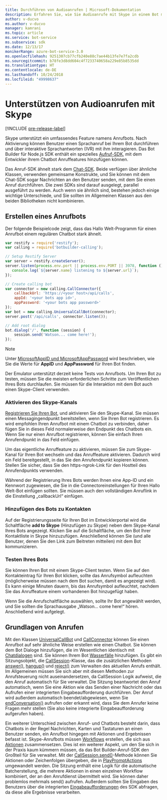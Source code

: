 ```yaml
---
title: Durchführen von Audioanrufen | Microsoft-Dokumentation
description: Erfahren Sie, wie Sie Audioanrufe mit Skype in einem Bot mit Node.js durchführen.
author: v-ducvo
ms.author: v-ducvo
manager: kamrani
ms.topic: article
ms.service: bot-service
ms.subservice: sdk
ms.date: 12/13/17
monikerRange: azure-bot-service-3.0
ms.openlocfilehash: 9251307cb77cfb240e88c7ae44b13fe7e7fa2cdb
ms.sourcegitcommit: b78fe3d8dd604c4f7233740658a229e85b8535dd
ms.translationtype: HT
ms.contentlocale: de-DE
ms.lasthandoff: 10/24/2018
ms.locfileid: "49998637"
---
```

# <a name="support-audio-calls-with-skype"></a>Unterstützen von Audioanrufen mit Skype

[!INCLUDE [pre-release-label](../includes/pre-release-label-v3.md)]

Skype unterstützt ein umfassendes Feature namens Anrufbots.  Nach Aktivierung können Benutzer einen Sprachanruf bei Ihrem Bot durchführen und über interaktive Sprachantworten (IVR) mit ihm interagieren.  Das Bot Builder für Node.js SDK enthält ein spezielles [Aufruf-SDK][calling_sdk], mit dem Entwickler ihrem Chatbot Anruffeatures hinzufügen können.   

Das Anruf-SDK ähnelt stark dem [Chat-SDK][chat_sdk]. Beide verfügen über ähnliche Klassen, verwenden gemeinsame Konstrukte, und Sie können mit dem Chat-SDK sogar Nachrichten an den Benutzer senden, mit dem Sie einen Anruf durchführen.  Die zwei SDKs sind darauf ausgelegt, parallel ausgeführt zu werden. Auch wenn sie ähnlich sind, bestehen jedoch einige wichtige Unterschiede, und Sie sollten im Allgemeinen Klassen aus den beiden Bibliotheken nicht kombinieren.  

## <a name="create-a-calling-bot"></a>Erstellen eines Anrufbots
Der folgende Beispielcode zeigt, dass das Hallo Welt-Programm für einen Anrufbot einem regulären Chatbot stark ähnelt. 

```javascript
var restify = require('restify');
var calling = require('botbuilder-calling');

// Setup Restify Server
var server = restify.createServer();
server.listen(process.env.port || process.env.PORT || 3978, function () {
   console.log(`${server.name} listening to ${server.url}`); 
});

// Create calling bot
var connector = new calling.CallConnector({
    callbackUrl: 'https://<your host>/api/calls',
    appId: '<your bots app id>',
    appPassword: '<your bots app password>'
});
var bot = new calling.UniversalCallBot(connector);
server.post('/api/calls', connector.listen());

// Add root dialog
bot.dialog('/', function (session) {
    session.send('Watson... come here!');
});
```

> [!NOTE]
> Unter [MicrosoftAppID und MicrosoftAppPassword](~/bot-service-manage-overview.md#microsoftappid-and-microsoftapppassword) wird beschrieben, wie Sie die Werte für **AppID** und **AppPassword** für Ihren Bot finden.

Der Emulator unterstützt derzeit keine Tests von Anrufbots. Um Ihren Bot zu testen, müssen Sie die meisten erforderlichen Schritte zum Veröffentlichen Ihres Bots durchlaufen.  Sie müssen für die Interaktion mit dem Bot auch einen Skype-Client verwenden. 

### <a name="enable-the-skype-channel"></a>Aktivieren des Skype-Kanals
[Registrieren Sie Ihren Bot](../bot-service-quickstart-registration.md), und aktivieren Sie den Skype-Kanal. Sie müssen einen Messagingendpunkt bereitstellen, wenn Sie Ihren Bot registrieren. Es wird empfohlen Ihren Anrufbot mit einem Chatbot zu verbinden, daher fügen Sie in dieses Feld normalerweise den Endpunkt des Chatbots ein.  Wenn Sie nur einen Anrufbot registrieren, können Sie einfach Ihren Anrufendpunkt in das Feld einfügen.  

Um das eigentliche Anruffeature zu aktivieren, müssen Sie zum Skype-Kanal für Ihren Bot wechseln und das Anruffeature aktivieren. Dadurch wird ein Feld bereitgestellt, in das Sie den Anrufendpunkt kopieren können. Stellen Sie sicher, dass Sie den https-ngrok-Link für den Hostteil des Anrufendpunkts verwenden.

Während der Registrierung Ihres Bots werden Ihnen eine App-ID und ein Kennwort zugewiesen, die Sie in die Connectoreinstellungen für Ihren Hallo Welt-Bot einfügen sollten. Sie müssen auch den vollständigen Anruflink in die Einstellung „callbackUrl“ einfügen.

### <a name="add-bot-to-contacts"></a>Hinzufügen des Bots zu Kontakten
Auf der Registrierungsseite für Ihren Bot im Entwicklerportal wird die Schaltfläche **add to Skype** (Hinzufügen zu Skype) neben dem Skype-Kanal Ihres Bots angezeigt. Klicken Sie auf die Schaltfläche, um den Bot Ihrer Kontaktliste in Skype hinzuzufügen.  Anschließend können Sie (und alle Benutzer, denen Sie den Link zum Beitreten mitteilen) mit dem Bot kommunizieren.

### <a name="test-your-bot"></a>Testen Ihres Bots
Sie können Ihren Bot mit einem Skype-Client testen. Wenn Sie auf den Kontakteintrag für Ihren Bot klicken, sollte das Anrufsymbol aufleuchten (möglicherweise müssen nach dem Bot suchen, damit es angezeigt wird).  Es kann einige Minuten dauern, bis das Anrufsymbol aufleuchtet, nachdem Sie das Anruffeature einem vorhandenen Bot hinzugefügt haben.  

Wenn Sie die Anrufschaltfläche auswählen, sollte Ihr Bot angewählt werden, und Sie sollten die Sprachausgabe „Watson… come here!“ hören. Anschließend wird aufgelegt.

## <a name="calling-basics"></a>Grundlagen von Anrufen
Mit den Klassen [UniversalCallBot](http://docs.botframework.com/en-us/node/builder/calling-reference/classes/_botbuilder_d_.universalcallbot) und [CallConnector](http://docs.botframework.com/en-us/node/builder/calling-reference/classes/_botbuilder_d_.callconnector) können Sie einen Anrufbot auf sehr ähnliche Weise erstellen wie einen Chatbot. Sie können dem Bot Dialoge hinzufügen, die im Wesentlichen identisch mit [Chatdialogen](bot-builder-nodejs-manage-conversation-flow.md) sind. Sie können Ihrem Bot [Wasserfälle](bot-builder-nodejs-prompts.md) hinzufügen. Es gibt ein Sitzungsobjekt, die [CallSession](http://docs.botframework.com/en-us/node/builder/calling-reference/classes/_botbuilder_d_.callsession)-Klasse, das die zusätzlichen Methoden [answer()](http://docs.botframework.com/en-us/node/builder/calling-reference/classes/_botbuilder_d_.callsession#answer), [hangup()](http://docs.botframework.com/en-us/node/builder/calling-reference/classes/_botbuilder_d_.callsession#hangup) und [reject()](http://docs.botframework.com/en-us/node/builder/calling-reference/classes/_botbuilder_d_.callsession#reject) zum Verwalten des aktuellen Anrufs enthält. Im Allgemeinen müssen Sie sich aber mit diesen Methoden zur Anrufsteuerung nicht auseinandersetzen, da CallSession Logik aufweist, die den Anruf automatisch für Sie verwaltet. Die Sitzung beantwortet den Anruf automatisch, wenn Sie eine Aktion wie das Senden einer Nachricht oder das Aufrufen einer integrierten Eingabeaufforderung durchführen. Der Anruf wird außerdem automatisch beendet/abgewiesen, wenn Sie [endConversation()](http://docs.botframework.com/en-us/node/builder/calling-reference/classes/_botbuilder_d_.callsession#endconversation) aufrufen oder erkannt wird, dass Sie dem Anrufer keine Fragen mehr stellen (Sie also keine integrierte Eingabeaufforderung aufgerufen haben).

Ein weiterer Unterschied zwischen Anruf- und Chatbots besteht darin, dass Chatbots in der Regel Nachrichten, Karten und Tastaturen an einen Benutzer senden, ein Anrufbot hingegen mit Aktionen und Ergebnissen befasst ist. Skype-Anrufbots müssen [Workflows](http://docs.botframework.com/en-us/node/builder/calling-reference/interfaces/_botbuilder_d_.iworkflow) erstellen, die sich aus [Aktionen](http://docs.botframework.com/en-us/node/builder/calling-reference/interfaces/_botbuilder_d_.iaction) zusammensetzen.  Dies ist ein weiterer Aspekt, um den Sie sich in der Praxis kaum kümmern müssen, da das Bot Builder-Anruf-SDK den Großteil für Sie verwaltet. Mit der [CallSession.send()](http://docs.botframework.com/en-us/node/builder/calling-reference/classes/_botbuilder_d_.callsession#send)-Methode können Sie Aktionen oder Zeichenfolgen übergeben, die in [PlayPromptActions](http://docs.botframework.com/en-us/node/builder/calling-reference/classes/_botbuilder_d_.playpromptaction) umgewandelt werden.  Die Sitzung enthält eine Logik für die automatische Batcherstellung, die mehrere Aktionen in einen einzelnen Workflow kombiniert, der an den Anrufdienst übermittelt wird. Sie können daher problemlos mehrmals send() aufrufen.  Außerdem sollten Sie Eingaben des Benutzers über die integrierten [Eingabeaufforderungen](bot-builder-nodejs-prompts.md) des SDK abfragen, da diese alle Ergebnisse verarbeiten.  

[calling_sdk]: http://docs.botframework.com/en-us/node/builder/calling-reference/modules/_botbuilder_d_
[chat_sdk]: http://docs.botframework.com/en-us/node/builder/chat-reference/modules/_botbuilder_d_
